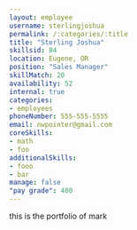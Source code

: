 ```yaml
--- 
layout: employee 
username: sterlingjoshua
permalink: /:categories/:title 
title: "Sterling Joshua" 
skillsid: 84 
location: Eugene, OR
position: "Sales Manager"
skillMatch: 20
availability: 52
internal: true
categories: 
- employees
phoneNumber: 555-555-5555 
email: nwpointer@gmail.com
coreSkills:
- math 
- foo
additionalSkills:
- fooo
- bar
manage: false
"pay grade": 400
---
```


this is the portfolio of mark
